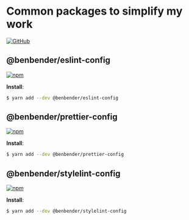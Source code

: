 # Common packages to simplify my work

[![GitHub](https://img.shields.io/github/license/benbender/cp-common?logo=github&style=flat-square)](https://github.com/benbender/cp-common/blob/main/LICENSE.md)

## @benbender/eslint-config

[![npm](https://img.shields.io/npm/v/@benbender/eslint-config?color=crimson&logo=npm&style=flat-square)](https://www.npmjs.com/package/@benbender/eslint-config)

**Install**:

```bash
$ yarn add --dev @benbender/eslint-config
```

## @benbender/prettier-config

[![npm](https://img.shields.io/npm/v/@benbender/prettier-config?color=crimson&logo=npm&style=flat-square)](https://www.npmjs.com/package/@benbender/prettier-config)

**Install**:

```bash
$ yarn add --dev @benbender/prettier-config
```

## @benbender/stylelint-config

[![npm](https://img.shields.io/npm/v/@benbender/stylelint-config?color=crimson&logo=npm&style=flat-square)](https://www.npmjs.com/package/@benbender/stylelint-config)

**Install**:

```bash
$ yarn add --dev @benbender/stylelint-config
```

